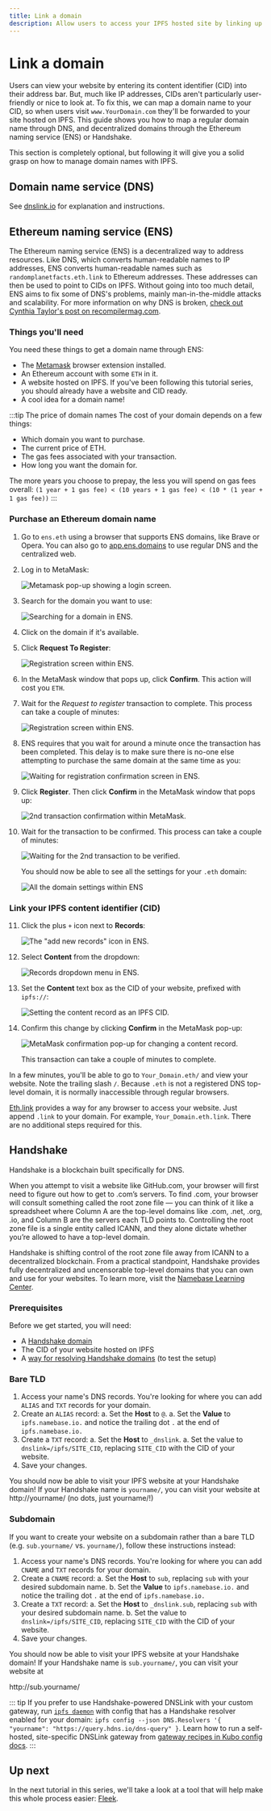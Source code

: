 ```yaml
---
title: Link a domain
description: Allow users to access your IPFS hosted site by linking up a domain name.
---
```


# Link a domain

Users can view your website by entering its content identifier (CID) into their address bar. But, much like IP addresses, CIDs aren't particularly user-friendly or nice to look at. To fix this, we can map a domain name to your CID, so when users visit `www.YourDomain.com` they'll be forwarded to your site hosted on IPFS. This guide shows you how to map a regular domain name through DNS, and decentralized domains through the Ethereum naming service (ENS) or Handshake.

This section is completely optional, but following it will give you a solid grasp on how to manage domain names with IPFS.

## Domain name service (DNS)

See [dnslink.io](https://dnslink.io) for explanation and instructions.

## Ethereum naming service (ENS)

The Ethereum naming service (ENS) is a decentralized way to address resources. Like DNS, which converts human-readable names to IP addresses, ENS converts human-readable names such as `randomplanetfacts.eth.link` to Ethereum addresses. These addresses can then be used to point to CIDs on IPFS. Without going into too much detail, ENS aims to fix some of DNS's problems, mainly man-in-the-middle attacks and scalability. For more information on why DNS is broken, [check out Cynthia Taylor's post on recompilermag.com](https://recompilermag.com/issues/issue-1/the-web-is-broken-how-dns-breaks-almost-every-design-principle-of-the-internet/).

### Things you'll need 

You need these things to get a domain name through ENS:

- The [Metamask](https://metamask.io/) browser extension installed.
- An Ethereum account with some `ETH` in it.
- A website hosted on IPFS. If you've been following this tutorial series, you should already have a website and CID ready.
- A cool idea for a domain name!

:::tip The price of domain names
The cost of your domain depends on a few things:

- Which domain you want to purchase.
- The current price of ETH.
- The gas fees associated with your transaction.
- How long you want the domain for. 

The more years you choose to prepay, the less you will spend on gas fees overall: `(1 year + 1 gas fee) < (10 years + 1 gas fee) < (10 * (1 year + 1 gas fee))`
:::

### Purchase an Ethereum domain name

1. Go to `ens.eth` using a browser that supports ENS domains, like Brave or Opera. You can also go to [app.ens.domains](https://app.ens.domains/) to use regular DNS and the centralized web.
2. Log in to MetaMask:

   ![Metamask pop-up showing a login screen.](./images/link-a-domain/ens-metamask-log-into-key.png)

3. Search for the domain you want to use:

   ![Searching for a domain in ENS.](./images/link-a-domain/ens-search-for-domain-name.png)

4. Click on the domain if it's available.
5. Click **Request To Register**:

   ![Registration screen within ENS.](./images/link-a-domain/ens-request-to-register.png)

6. In the MetaMask window that pops up, click **Confirm**. This action will cost you `ETH`.
7. Wait for the _Request to register_ transaction to complete. This process can take a couple of minutes:

   ![Registration screen within ENS.](./images/link-a-domain/ens-registration-transaction-pending.png)

8. ENS requires that you wait for around a minute once the transaction has been completed. This delay is to make sure there is no-one else attempting to purchase the same domain at the same time as you:

   ![Waiting for registration confirmation screen in ENS.](./images/link-a-domain/ens-wait-a-minute.png)

9. Click **Register**. Then click **Confirm** in the MetaMask window that pops up:

   ![2nd transaction confirmation within MetaMask.](./images/link-a-domain/ens-metamask-complete-registration-transaction.png)

10. Wait for the transaction to be confirmed. This process can take a couple of minutes:

    ![Waiting for the 2nd transaction to be verified.](./images/link-a-domain/ens-complete-registration.png)

    You should now be able to see all the settings for your `.eth` domain:

    ![All the domain settings within ENS](./images/link-a-domain/ens-domain-settings-page.png)

### Link your IPFS content identifier (CID)

11. Click the plus `+` icon next to **Records**:

    ![The "add new records" icon in ENS.](./images/link-a-domain/ens-add-records-icon.png)

12. Select **Content** from the dropdown:

    ![Records dropdown menu in ENS.](./images/link-a-domain/ens-add-content-record.png)

13. Set the **Content** text box as the CID of your website, prefixed with `ipfs://`:

    ![Setting the content record as an IPFS CID.](./images/link-a-domain/ens-set-content-record-as-ipfs-cid.png)

14. Confirm this change by clicking **Confirm** in the MetaMask pop-up:

    ![MetaMask confirmation pop-up for changing a content record.](./images/link-a-domain/ens-metamask-content-record-transaction.png)

    This transaction can take a couple of minutes to complete.

In a few minutes, you'll be able to go to `Your_Domain.eth/` and view your website. Note the trailing slash `/`. Because `.eth` is not a registered DNS top-level domain, it is normally inaccessible through regular browsers.

[Eth.link](https://eth.link/) provides a way for any browser to access your website. Just append `.link` to your domain. For example, `Your_Domain.eth.link`. There are no additional steps required for this.

## Handshake 

Handshake is a blockchain built specifically for DNS. 

When you attempt to visit a website like GitHub.com, your browser will first need to figure out how to get to .com’s servers. To find .com, your browser will consult something called the root zone file — you can think of it like a spreadsheet where Column A are the top-level domains like .com, .net, .org, .io, and Column B are the servers each TLD points to. Controlling the root zone file is a single entity called ICANN, and they alone dictate whether you’re allowed to have a top-level domain. 

Handshake is shifting control of the root zone file away from ICANN to a decentralized blockchain. From a practical standpoint, Handshake provides fully decentralized and uncensorable top-level domains that you can own and use for your websites. To learn more, visit the [Namebase Learning Center](https://learn.namebase.io).

### Prerequisites

Before we get started, you will need:

- A [Handshake domain](https://learn.namebase.io/starting-from-zero/how-to-get-a-name)
- The CID of your website hosted on IPFS
- A [way for resolving Handshake domains](https://www.namebase.io/blog/how-to-access-handshake-domains/) (to test the setup)

### Bare TLD

1. Access your name's DNS records. You're looking for where you can add `ALIAS` and `TXT` records for your domain.
1. Create an `ALIAS` record:
    a. Set the **Host** to `@`.
    a. Set the **Value** to `ipfs.namebase.io.` and notice the trailing dot `.` at the end of `ipfs.namebase.io.`
1. Create a `TXT` record:
    a. Set the **Host** to `_dnslink`.
    a. Set the value to `dnslink=/ipfs/SITE_CID`, replacing `SITE_CID` with the CID of your website.
1. Save your changes.

You should now be able to visit your IPFS website at your Handshake domain! If your Handshake name is `yourname/`, you can visit your website at <!-- markdown-link-check-disable--> http://yourname/ <!-- markdown-link-check-enable--> (no dots, just yourname/!)

### Subdomain

If you want to create your website on a subdomain rather than a bare TLD (e.g. `sub.yourname/` vs. `yourname/`), follow these instructions instead:

1. Access your name's DNS records. You're looking for where you can add `CNAME` and `TXT` records for your domain.
1. Create a `CNAME` record:
   a. Set the **Host** to `sub`, replacing `sub` with your desired subdomain name.
   b. Set the **Value** to `ipfs.namebase.io.` and notice the trailing dot `.` at the end of `ipfs.namebase.io.`
1. Create a `TXT` record:
   a. Set the **Host** to `_dnslink.sub`, replacing `sub` with your desired subdomain name.
   b. Set the value to `dnslink=/ipfs/SITE_CID`, replacing `SITE_CID` with the CID of your website.
1. Save your changes.

You should now be able to visit your IPFS website at your Handshake domain! If your Handshake name is `sub.yourname/`, you can visit your website at
<!-- markdown-link-check-disable--> http://sub.yourname/ 
<!-- markdown-link-check-enable-->

::: tip
If you prefer to use Handshake-powered DNSLink with your custom gateway, run [`ipfs daemon`](../../install/command-line.md) with config that has a Handshake resolver enabled for your domain: `ipfs config --json DNS.Resolvers '{ "yourname": "https://query.hdns.io/dns-query" }`. Learn how to run a self-hosted, site-specific DNSLink gateway from [gateway recipes in Kubo config docs](https://github.com/ipfs/kubo/blob/master/docs/config.md#gateway-recipes).
:::

## Up next

In the next tutorial in this series, we'll take a look at a tool that will help make this whole process easier: [Fleek](introducing-fleek.md).
